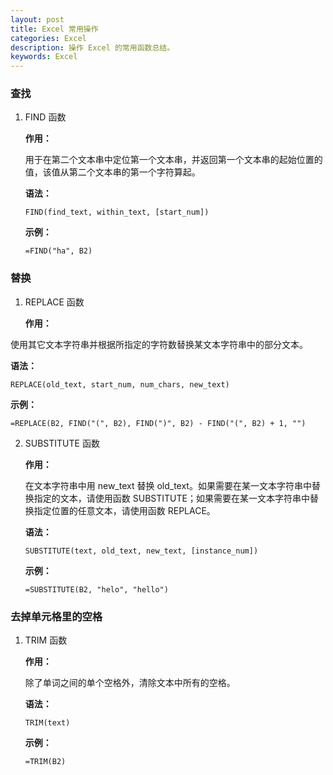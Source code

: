 ```yaml
---
layout: post
title: Excel 常用操作
categories: Excel
description: 操作 Excel 的常用函数总结。
keywords: Excel
---
```


### 查找

1. FIND 函数

   **作用：**

   用于在第二个文本串中定位第一个文本串，并返回第一个文本串的起始位置的值，该值从第二个文本串的第一个字符算起。

   **语法：**

   `FIND(find_text, within_text, [start_num])`

   **示例：**

   `=FIND("ha", B2)`

### 替换

1. REPLACE 函数

   **作用：**
<!-- more -->
   使用其它文本字符串并根据所指定的字符数替换某文本字符串中的部分文本。

   **语法：**

   `REPLACE(old_text, start_num, num_chars, new_text)`

   **示例：**

   `=REPLACE(B2, FIND("(", B2), FIND(")", B2) - FIND("(", B2) + 1, "")`

2. SUBSTITUTE 函数

   **作用：**

   在文本字符串中用 new_text 替换 old_text。如果需要在某一文本字符串中替换指定的文本，请使用函数 SUBSTITUTE；如果需要在某一文本字符串中替换指定位置的任意文本，请使用函数 REPLACE。

   **语法：**

   `SUBSTITUTE(text, old_text, new_text, [instance_num])`

   **示例：**

   `=SUBSTITUTE(B2, "helo", "hello")`

### 去掉单元格里的空格

1. TRIM 函数

   **作用：**

   除了单词之间的单个空格外，清除文本中所有的空格。

   **语法：**

   `TRIM(text)`

   **示例：**

   `=TRIM(B2)`
